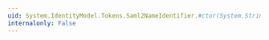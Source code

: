 ```yaml
---
uid: System.IdentityModel.Tokens.Saml2NameIdentifier.#ctor(System.String)
internalonly: False
---
```

